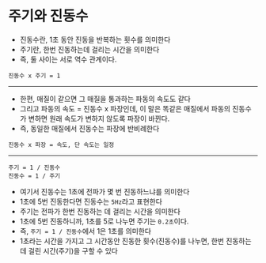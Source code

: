 # 주기와 진동수
- 진동수란, 1초 동안 진동을 반복하는 횟수를 의미한다
- 주기란, 한번 진동하는데 걸리는 시간을 의미한다
- 즉, 둘 사이는 서로 역수 관계이다.
```
진동수 x 주기 = 1
```
---
- 한편, 매질이 같으면 그 매질을 통과하는 파동의 속도도 같다
- 그리고 파동의 속도 = 진동수 x 파장인데, 이 말은 똑같은 매질에서 파동의 진동수가 변하면 원래 속도가 변하지 않도록 파장이 바뀐다.
- 즉, 동일한 매질에서 진동수는 파장에 반비례한다
```
진동수 x 파장 = 속도, 단 속도는 일정
```
---
```
주기 = 1 / 진동수
진동수 = 1 / 주기
```
- 여기서 진동수는 1초에 전파가 몇 번 진동하느냐를 의미한다
- 1초에 5번 진동한다면 진동수는 ```5Hz```라고 표현한다
- 주기는 전파가 한번 진동하는 데 걸리는 시간을 의미한다
- 1초에 5번 진동하니까, 1초를 5로 나누면 주기는 ```0.2초```이다.
- 즉, ```주기 = 1 / 진동수```에서 1은 1초를 의미한다
- 1초라는 시간을 가지고 그 시간동안 진동한 횟수(진동수)를 나누면, 한번 진동하는데 걸린 시간(주기)을 구할 수 있다